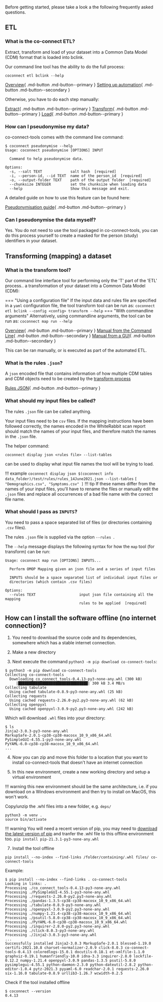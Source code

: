 Before getting started, please take a look a the following frequently asked questions.

## ETL

### What is the co-connect ETL?

Extract, transform and load of your dataset into a Common Data Model (CDM) format that is loaded into bclink.

Our command line tool has the ability to do the full process:
```
coconnect etl bclink --help
```

[Overview](/docs/CoConnectTools/ETL/About/){ .md-button .md-button--primary }
[Setting up automation](/docs/CoConnectTools/ETL/Automation/){ .md-button .md-button--secondary }


Otherwise, you have to do each step manually:

[Extract](/docs/CoConnectTools/ETL/Extract){ .md-button .md-button--primary }
[Transform](/docs/CoConnectTools/ETL/Transform){ .md-button .md-button--primary }
[Load](/docs/CoConnectTools/ETL/Load){ .md-button .md-button--primary }


### How can I pseudonymise my data?

co-connect-tools comes with the command line command:

```
$ coconnect pseudonymise --help
Usage: coconnect pseudonymise [OPTIONS] INPUT

  Command to help pseudonymise data.

Options:
  -s, --salt TEXT             salt hash  [required]
  -i, --person-id, --id TEXT  name of the person_id  [required]
  -o, --output-folder TEXT    path of the output folder  [required]
  --chunksize INTEGER         set the chunksize when loading data
  --help                      Show this message and exit.
```

A detailed guide on how to use this feature can be found here:

[Pseudonymisation guide](/docs/CoConnectTools/ETL/Pseudonymisation/){ .md-button .md-button--primary }


### Can I pseudonymise the data myself?

Yes. You do not need to use the tool packaged in co-connect-tools, you can do this process yourself to create a masked for the person (study) identifiers in your dataset.

## Transforming (mapping) a dataset

### What is the transform tool?

Our command line interface tool for performing only the 'T' part of the 'ETL' process.. a transformation of your dataset into a Common Data Model (CDM):

=== "Using a configuration file"
	If the input data and rules file are specified in a `yaml` configuration file, the tool transform tool can be run as:
    ```
	coconnect etl bclink --config <config> transform --help
	```
=== "With commandline arguments"
	Alternatively, using commandline arguments, the tool can be run as:
    ```
	coconnect map run --help
	```

[Overview](/docs/CoConnectTools/ETL/About/#transform){ .md-button .md-button--primary }
[Manual from the Command Line](/docs/CoConnectTools/ETL/Transform/){ .md-button .md-button--secondary }
[Manual from a GUI](/docs/CoConnectTools/ETL/Transform-GUI/){ .md-button .md-button--secondary }


This can be ran manually, or is executed as part of the automated ETL.



### What is the rules `.json`?

A `json` encoded file that contains information of how multiple CDM tables and CDM objects need to be created by the [transform process](/docs/CoConnectTools/ETL/Transform/)

[Rules JSON](/docs/CoConnectTools/ETL/Rules/){ .md-button .md-button--primary }


### What should my input files be called?

The rules `.json` file can be called anything.

Your input files need to be `csv` files. If the mapping instructions have been followed correctly, the names encoded in the WhiteRabbit scan report should match the names of your input files, and therefore match the names in the `.json` file.

The helper command:
```
coconnect display json <rules file> --list-tables
```
can be used to display what input file names the tool will be trying to load. 

!!! example
    ```
    coconnect display json $(coconnect info data_folder)/test/rules/rules_14June2021.json --list-tables
    ```
    ```
      [
         "Demographics.csv",
         "Symptoms.csv"
      ]
    ```
!!! tip
    If these names differ from the names of your input files, you'll have to rename the files or manually edit the `.json` files and replace all occurrences of a bad file name with the correct file name.


### What should I pass as `INPUTS`?

You need to pass a space separated list of files (or directories containing `.csv` files). 

The rules `.json` file is supplied via the option `--rules `.

The `--help` message displays the following syntax for how the `map` tool (for transform) can be run:

```
Usage: coconnect map run [OPTIONS] INPUTS...

  Perform OMOP Mapping given an json file and a series of input files

  INPUTS should be a space separated list of individual input files or
  directories (which contain .csv files)

Options:
  --rules TEXT                    input json file containing all the mapping
                                  rules to be applied  [required]
```


## How can I install the software offline (no internet connection)?

1. You need to download the source code and its dependencies, somewhere which has a stable internet connection.

2. Make a new directory

3. Next execute the command `python3 -m pip download co-connect-tools`:
```
$ python3 -m pip download co-connect-tools
Collecting co-connect-tools
  Downloading co_connect_tools-0.4.13-py3-none-any.whl (300 kB)
     |████████████████████████████████| 300 kB 3.4 MB/s            
Collecting tabulate
  Using cached tabulate-0.8.9-py3-none-any.whl (25 kB)
Collecting requests
  Using cached requests-2.26.0-py2.py3-none-any.whl (62 kB)
Collecting openpyxl
  Using cached openpyxl-3.0.9-py2.py3-none-any.whl (242 kB)
```

Which will download `.whl` files into your directory:
```
$ ls 
Jinja2-3.0.3-py3-none-any.whl
MarkupSafe-2.0.1-cp38-cp38-macosx_10_9_x86_64.whl
PySimpleGUI-4.55.1-py3-none-any.whl
PyYAML-6.0-cp38-cp38-macosx_10_9_x86_64.whl
...
```

4. Now you can zip and move this folder to a location that you want to install co-connect-tools that doesn't have an internet connection

5. In this new environment, create a new working directory and setup a virtual environment

!!! warning
	this new environment should be the same architecture, i.e. if you download on a Windows environment and then try to install on MacOS, this won't work.


Copy/unzip the .whl files into a new folder, e.g. `deps/`

```
python3 -m venv .
source bin/activate
```

!!! warning
	You will need a recent version of pip, you may need to [download the latest version of pip](https://pypi.org/project/pip/#modal-close) and tranfer the .whl file to this offline environment too.
	```
	pip install pip-21.3.1-py3-none-any.whl
	```

7. Install the tool offline

```
pip install --no-index --find-links /folder/containing/.whl files/ co-connect-tools
```
Example:
```
$ pip install --no-index --find-links . co-connect-tools
Looking in links: .
Processing ./co_connect_tools-0.4.13-py3-none-any.whl
Processing ./PySimpleGUI-4.55.1-py3-none-any.whl
Processing ./requests-2.26.0-py2.py3-none-any.whl
Processing ./pandas-1.3.5-cp38-cp38-macosx_10_9_x86_64.whl
Processing ./tabulate-0.8.9-py3-none-any.whl
Processing ./openpyxl-3.0.9-py2.py3-none-any.whl
Processing ./numpy-1.21.4-cp38-cp38-macosx_10_9_x86_64.whl
Processing ./psutil-5.8.0-cp38-cp38-macosx_10_9_x86_64.whl
Processing ./PyYAML-6.0-cp38-cp38-macosx_10_9_x86_64.whl
Processing ./inquirer-2.8.0-py2.py3-none-any.whl
Processing ./click-8.0.3-py3-none-any.whl
Processing ./Jinja2-3.0.3-py3-none-any.whl
...
Successfully installed Jinja2-3.0.3 MarkupSafe-2.0.1 blessed-1.19.0 certifi-2021.10.8 charset-normalizer-2.0.9 click-8.0.3 co-connect-tools-0.4.13 coloredlogs-15.0.1 docutils-0.18.1 et-xmlfile-1.1.0 graphviz-0.19.1 humanfriendly-10.0 idna-3.3 inquirer-2.8.0 lockfile-0.12.2 numpy-1.21.4 openpyxl-3.0.9 pandas-1.3.5 psutil-5.8.0 pysimplegui-4.55.1 python-daemon-2.3.0 python-dateutil-2.8.2 python-editor-1.0.4 pytz-2021.3 pyyaml-6.0 readchar-2.0.1 requests-2.26.0 six-1.16.0 tabulate-0.8.9 urllib3-1.26.7 wcwidth-0.2.5
```

Check if the tool installed offline
```
$ coconnect --version
0.4.13
```


